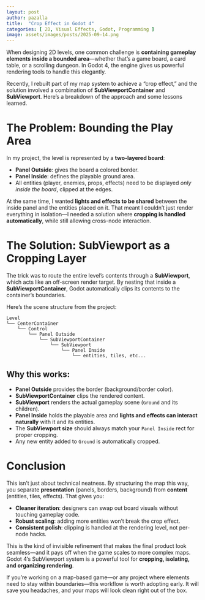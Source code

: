 ```yaml
---
layout: post
author: pazalla
title:  "Crop Effect in Godot 4"
categories: [ 2D, Visual Effects, Godot, Programming ]
image: assets/images/posts/2025-09-14.png
---
```


When designing 2D levels, one common challenge is **containing gameplay elements inside a bounded area**—whether that’s a game board, a card table, or a scrolling dungeon. In Godot 4, the engine gives us powerful rendering tools to handle this elegantly.

Recently, I rebuilt part of my map system to achieve a “crop effect,” and the solution involved a combination of **SubViewportContainer** and **SubViewport**. Here’s a breakdown of the approach and some lessons learned.

# The Problem: Bounding the Play Area

In my project, the level is represented by a **two-layered board**:

* **Panel Outside**: gives the board a colored border.
* **Panel Inside**: defines the playable ground area.
* All entities (player, enemies, props, effects) need to be displayed *only inside the board*, clipped at the edges.

At the same time, I wanted **lights and effects to be shared** between the inside panel and the entities placed on it. That meant I couldn’t just render everything in isolation—I needed a solution where **cropping is handled automatically**, while still allowing cross-node interaction.

# The Solution: SubViewport as a Cropping Layer

The trick was to route the entire level’s contents through a **SubViewport**, which acts like an off-screen render target. By nesting that inside a **SubViewportContainer**, Godot automatically clips its contents to the container’s boundaries.

Here’s the scene structure from the project:

```
Level
└── CenterContainer
    └── Control
        └── Panel Outside
            └── SubViewportContainer
                └── SubViewport
                    └── Panel Inside 
                        └── entities, tiles, etc...
```

## Why this works:

* **Panel Outside** provides the border (background/border color).
* **SubViewportContainer** clips the rendered content.
* **SubViewport** renders the actual gameplay scene (`Ground` and its children).
* **Panel Inside** holds the playable area and **lights and effects can interact naturally** with it and its entities.
* The **SubViewport size** should always match your `Panel Inside` rect for proper cropping.
* Any new entity added to `Ground` is automatically cropped.

# Conclusion

This isn’t just about technical neatness. By structuring the map this way, you separate **presentation** (panels, borders, background) from **content** (entities, tiles, effects). That gives you:

* **Cleaner iteration**: designers can swap out board visuals without touching gameplay code.
* **Robust scaling**: adding more entities won’t break the crop effect.
* **Consistent polish**: clipping is handled at the rendering level, not per-node hacks.

This is the kind of invisible refinement that makes the final product look seamless—and it pays off when the game scales to more complex maps. Godot 4’s SubViewport system is a powerful tool for **cropping, isolating, and organizing rendering**.

If you’re working on a map-based game—or any project where elements need to stay within boundaries—this workflow is worth adopting early. It will save you headaches, and your maps will look clean right out of the box.